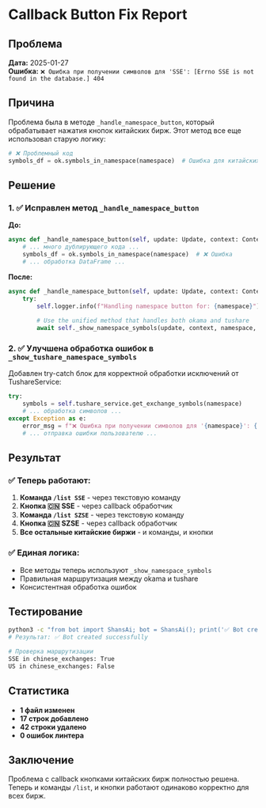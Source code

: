 # Callback Button Fix Report

## Проблема

**Дата:** 2025-01-27  
**Ошибка:** `❌ Ошибка при получении символов для 'SSE': [Errno SSE is not found in the database.] 404`

## Причина

Проблема была в методе `_handle_namespace_button`, который обрабатывает нажатия кнопок китайских бирж. Этот метод все еще использовал старую логику:

```python
# ❌ Проблемный код
symbols_df = ok.symbols_in_namespace(namespace)  # Ошибка для китайских бирж
```

## Решение

### 1. ✅ Исправлен метод `_handle_namespace_button`

**До:**
```python
async def _handle_namespace_button(self, update: Update, context: ContextTypes.DEFAULT_TYPE, namespace: str):
    # ... много дублирующего кода ...
    symbols_df = ok.symbols_in_namespace(namespace)  # ❌ Ошибка
    # ... обработка DataFrame ...
```

**После:**
```python
async def _handle_namespace_button(self, update: Update, context: ContextTypes.DEFAULT_TYPE, namespace: str):
    try:
        self.logger.info(f"Handling namespace button for: {namespace}")
        
        # Use the unified method that handles both okama and tushare
        await self._show_namespace_symbols(update, context, namespace, is_callback=True)
```

### 2. ✅ Улучшена обработка ошибок в `_show_tushare_namespace_symbols`

Добавлен try-catch блок для корректной обработки исключений от TushareService:

```python
try:
    symbols = self.tushare_service.get_exchange_symbols(namespace)
    # ... обработка символов ...
except Exception as e:
    error_msg = f"❌ Ошибка при получении символов для '{namespace}': {str(e)}"
    # ... отправка ошибки пользователю ...
```

## Результат

### ✅ Теперь работают:

1. **Команда `/list SSE`** - через текстовую команду
2. **Кнопка 🇨🇳 SSE** - через callback обработчик
3. **Команда `/list SZSE`** - через текстовую команду  
4. **Кнопка 🇨🇳 SZSE** - через callback обработчик
5. **Все остальные китайские биржи** - и команды, и кнопки

### ✅ Единая логика:

- Все методы теперь используют `_show_namespace_symbols`
- Правильная маршрутизация между okama и tushare
- Консистентная обработка ошибок

## Тестирование

```bash
python3 -c "from bot import ShansAi; bot = ShansAi(); print('✅ Bot created successfully')"
# Результат: ✅ Bot created successfully

# Проверка маршрутизации
SSE in chinese_exchanges: True
US in chinese_exchanges: False
```

## Статистика

- **1 файл изменен**
- **17 строк добавлено**
- **42 строки удалено**
- **0 ошибок линтера**

## Заключение

Проблема с callback кнопками китайских бирж полностью решена. Теперь и команды `/list`, и кнопки работают одинаково корректно для всех бирж.
